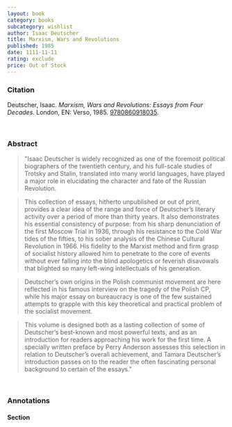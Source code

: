 ```yaml
---
layout: book
category: books
subcategory: wishlist
author: Isaac Deutscher
title: Marxism, Wars and Revolutions
published: 1985
date: 1111-11-11
rating: exclude
price: Out of Stock
---
```


### Citation

Deutscher, Isaac. *Marxism, Wars and Revolutions: Essays from Four Decades.* London, EN: Verso, 1985. [9780860918035](https://www.versobooks.com/en-ca/products/1149-marxism-wars-and-revolutions).

<br>

### Abstract

> "Isaac Deutscher is widely recognized as one of the foremost political biographers of the twentieth century, and his full-scale studies of Trotsky and Stalin, translated into many world languages, have played a major role in elucidating the character and fate of the Russian Revolution.

> This collection of essays, hitherto unpublished or out of print, provides a clear idea of the range and force of Deutscher’s literary activity over a period of more than thirty years. It also demonstrates his essential consistency of purpose: from his sharp denunciation of the first Moscow Trial in 1936, through his resistance to the Cold War tides of the fifties, to his sober analysis of the Chinese Cultural Revolution in 1966. His fidelity to the Marxist method and firm grasp of socialist history allowed him to penetrate to the core of events without ever falling into the blind apologetics or feverish disavowals that blighted so many left-wing intellectuals of his generation.

> Deutscher’s own origins in the Polish communist movement are here reflected in his famous interview on the tragedy of the Polish CP, while his major essay on bureaucracy is one of the few sustained attempts to grapple with this key theoretical and practical problem of the socialist movement.

> This volume is designed both as a lasting collection of some of Deutscher’s best-known and most powerful texts, and as an introduction for readers approaching his work for the first time. A specially written preface by Perry Anderson assesses this selection in relation to Deutscher’s overall achievement, and Tamara Deutscher’s introduction passes on to the reader the often fascinating personal background to certain of the essays."

<br>

### Annotations

#### Section

<br>
